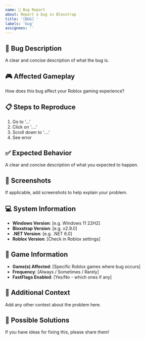 ```yaml
---
name: 🐛 Bug Report
about: Report a bug in Bloxstrap
title: '[BUG] '
labels: 'bug'
assignees: ''
---
```


## 🐛 Bug Description
A clear and concise description of what the bug is.

## 🎮 Affected Gameplay
How does this bug affect your Roblox gaming experience?

## 📋 Steps to Reproduce
1. Go to '...'
2. Click on '....'
3. Scroll down to '....'
4. See error

## ✅ Expected Behavior
A clear and concise description of what you expected to happen.

## 📸 Screenshots
If applicable, add screenshots to help explain your problem.

## 💻 System Information
- **Windows Version**: [e.g. Windows 11 22H2]
- **Bloxstrap Version**: [e.g. v2.9.0]
- **.NET Version**: [e.g. .NET 6.0]
- **Roblox Version**: [Check in Roblox settings]

## 🎯 Game Information
- **Game(s) Affected**: [Specific Roblox games where bug occurs]
- **Frequency**: [Always / Sometimes / Rarely]
- **FastFlags Enabled**: [Yes/No - which ones if any]

## 📝 Additional Context
Add any other context about the problem here.

## 🔧 Possible Solutions
If you have ideas for fixing this, please share them! 